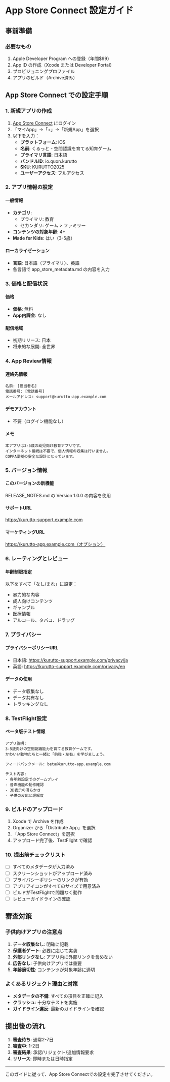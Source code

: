 # App Store Connect 設定ガイド

## 事前準備

### 必要なもの
1. Apple Developer Program への登録（年間$99）
2. App ID の作成（Xcode または Developer Portal）
3. プロビジョニングプロファイル
4. アプリのビルド（Archive済み）

## App Store Connect での設定手順

### 1. 新規アプリの作成
1. [App Store Connect](https://appstoreconnect.apple.com) にログイン
2. 「マイApp」→「+」→「新規App」を選択
3. 以下を入力：
   - **プラットフォーム**: iOS
   - **名前**: くるっと - 空間認識を育てる知育ゲーム
   - **プライマリ言語**: 日本語
   - **バンドルID**: io.quon.kurutto
   - **SKU**: KURUTTO2025
   - **ユーザーアクセス**: フルアクセス

### 2. アプリ情報の設定

#### 一般情報
- **カテゴリ**: 
  - プライマリ: 教育
  - セカンダリ: ゲーム > ファミリー
- **コンテンツの対象年齢**: 4+
- **Made for Kids**: はい（3-5歳）

#### ローカライゼーション
- **言語**: 日本語（プライマリ）、英語
- 各言語で app_store_metadata.md の内容を入力

### 3. 価格と配信状況

#### 価格
- **価格**: 無料
- **App内課金**: なし

#### 配信地域
- 初期リリース: 日本
- 将来的な展開: 全世界

### 4. App Review情報

#### 連絡先情報
```
名前: [担当者名]
電話番号: [電話番号]
メールアドレス: support@kurutto-app.example.com
```

#### デモアカウント
- 不要（ログイン機能なし）

#### メモ
```
本アプリは3-5歳の幼児向け教育アプリです。
インターネット接続は不要で、個人情報の収集は行いません。
COPPA準拠の安全な設計となっています。
```

### 5. バージョン情報

#### このバージョンの新機能
RELEASE_NOTES.md の Version 1.0.0 の内容を使用

#### サポートURL
https://kurutto-support.example.com

#### マーケティングURL
https://kurutto-app.example.com（オプション）

### 6. レーティングとレビュー

#### 年齢制限指定
以下をすべて「なし/まれ」に設定：
- 暴力的な内容
- 成人向けコンテンツ
- ギャンブル
- 医療情報
- アルコール、タバコ、ドラッグ

### 7. プライバシー

#### プライバシーポリシーURL
- 日本語: https://kurutto-support.example.com/privacy/ja
- 英語: https://kurutto-support.example.com/privacy/en

#### データの使用
- データ収集なし
- データ共有なし
- トラッキングなし

### 8. TestFlight設定

#### ベータ版テスト情報
```
アプリ説明: 
3-5歳向けの空間認識能力を育てる教育ゲームです。
かわいい動物たちと一緒に「前後・左右」を学びましょう。

フィードバックメール: beta@kurutto-app.example.com

テスト内容:
- 各年齢設定でのゲームプレイ
- 音声機能の動作確認
- 3D表示の滑らかさ
- 子供の反応と理解度
```

### 9. ビルドのアップロード

1. Xcode で Archive を作成
2. Organizer から「Distribute App」を選択
3. 「App Store Connect」を選択
4. アップロード完了後、TestFlight で確認

### 10. 提出前チェックリスト

- [ ] すべてのメタデータが入力済み
- [ ] スクリーンショットがアップロード済み
- [ ] プライバシーポリシーのリンクが有効
- [ ] アプリアイコンがすべてのサイズで用意済み
- [ ] ビルドがTestFlightで問題なく動作
- [ ] レビューガイドラインの確認

## 審査対策

### 子供向けアプリの注意点
1. **データ収集なし**: 明確に記載
2. **保護者ゲート**: 必要に応じて実装
3. **外部リンクなし**: アプリ内に外部リンクを含めない
4. **広告なし**: 子供向けアプリでは重要
5. **年齢適切性**: コンテンツが対象年齢に適切

### よくあるリジェクト理由と対策
- **メタデータの不備**: すべての項目を正確に記入
- **クラッシュ**: 十分なテストを実施
- **ガイドライン違反**: 最新のガイドラインを確認

## 提出後の流れ

1. **審査待ち**: 通常2-7日
2. **審査中**: 1-2日
3. **審査結果**: 承認/リジェクト/追加情報要求
4. **リリース**: 即時または日時指定

---

このガイドに従って、App Store Connectでの設定を完了させてください。
